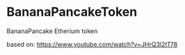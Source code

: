 # BananaPancakeToken
BananaPancake Etherium token

based on: https://www.youtube.com/watch?v=JHrQ3l2tT78
